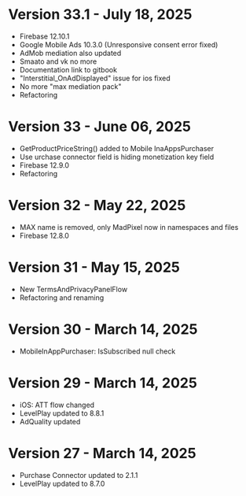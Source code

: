﻿# Version 33.1 - July 18, 2025
* Firebase 12.10.1
* Google Mobile Ads 10.3.0 (Unresponsive consent error fixed)
* AdMob mediation also updated
* Smaato and vk no more
* Documentation link to gitbook
* "Interstitial_OnAdDisplayed" issue for ios fixed
* No more "max mediation pack"
* Refactoring

# Version 33 - June 06, 2025
* GetProductPriceString() added to Mobile InaAppsPurchaser
* Use urchase connector field is hiding monetization key field
* Firebase 12.9.0
* Refactoring

# Version 32 - May 22, 2025
* MAX name is removed, only MadPixel now in namespaces and files
* Firebase 12.8.0

# Version 31 - May 15, 2025
* New TermsAndPrivacyPanelFlow
* Refactoring and renaming

# Version 30 - March 14, 2025
* MobileInAppPurchaser: IsSubscribed null check

# Version 29 - March 14, 2025
* iOS: ATT flow changed
* LevelPlay updated to 8.8.1
* AdQuality updated

# Version 27 - March 14, 2025
* Purchase Connector updated to 2.1.1
* LevelPlay updated to 8.7.0
